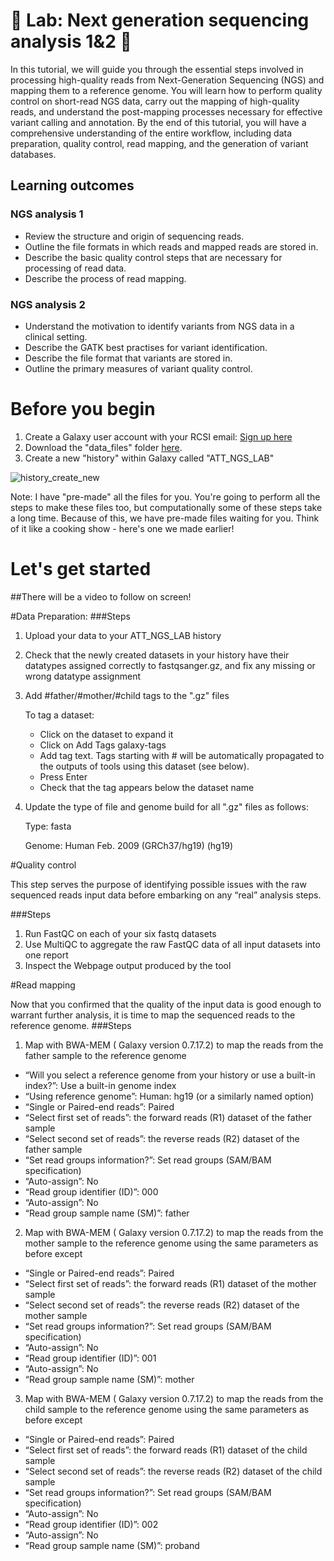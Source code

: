 # 🧬 Lab: Next generation sequencing analysis 1&2 🧬

In this tutorial, we will guide you through the essential steps involved in processing high-quality reads from Next-Generation Sequencing (NGS) and mapping them to a reference genome. You will learn how to perform quality control on short-read NGS data, carry out the mapping of high-quality reads, and understand the post-mapping processes necessary for effective variant calling and annotation. By the end of this tutorial, you will have a comprehensive understanding of the entire workflow, including data preparation, quality control, read mapping, and the generation of variant databases. 

## Learning outcomes
### NGS analysis 1
- Review the structure and origin of sequencing reads.
- Outline the file formats in which reads and mapped reads are stored in.
- Describe the basic quality control steps that are necessary for processing of read data.
- Describe the process of read mapping.
  
### NGS analysis 2
- Understand the motivation to identify variants from NGS data in a clinical setting.
- Describe the GATK best practises for variant identification.
- Describe the file format that variants are stored in.
- Outline the primary measures of variant quality control.

# Before you begin
1. Create a Galaxy user account with your RCSI email: [Sign up here](https://usegalaxy.org/login/start?redirect=None) 
2. Download the "data_files" folder [here](https://rcsicampus-my.sharepoint.com/:f:/g/personal/laurawhelan_rcsi_com/EkI2pyMKZNxOjeDJOtqnB9EB3L5pV0j_TEIivBL5suTB7A?e=x4cKab).
3. Create a new "history" within Galaxy called "ATT_NGS_LAB"

![history_create_new](https://github.com/user-attachments/assets/4d6c3652-22f2-4612-ad62-ae78b5c13c4b)

Note: I have "pre-made" all the files for you. You're going to perform all the steps to make these files too, but computationally some of these steps take a long time. Because of this, we have pre-made files waiting for you. Think of it like a cooking show - here's one we made earlier!

# Let's get started
##There will be a video to follow on screen!

#Data Preparation:
###Steps
1. Upload your data to your ATT_NGS_LAB history
   
2. Check that the newly created datasets in your history have their datatypes assigned correctly to fastqsanger.gz, and fix any missing or wrong datatype assignment

3. Add #father/#mother/#child tags to the ".gz" files 
   
   To tag a dataset:
      - Click on the dataset to expand it
      - Click on Add Tags galaxy-tags
      - Add tag text. Tags starting with # will be automatically propagated to the outputs of tools using this dataset (see below).
      - Press Enter
      - Check that the tag appears below the dataset name

4. Update the type of file and genome build for all ".gz" files as follows:
   
      Type: fasta
   
      Genome: Human Feb. 2009 (GRCh37/hg19) (hg19)

#Quality control

This step serves the purpose of identifying possible issues with the raw sequenced reads input data before embarking on any “real” analysis steps.

###Steps
1. Run  FastQC on each of your six fastq datasets
2. Use  MultiQC to aggregate the raw FastQC data of all input datasets into one report
3. Inspect the Webpage output produced by the tool

#Read mapping

Now that you confirmed that the quality of the input data is good enough to warrant further analysis, it is time to map the sequenced reads to the reference genome.
###Steps
1. Map with BWA-MEM ( Galaxy version 0.7.17.2) to map the reads from the father sample to the reference genome
   
- “Will you select a reference genome from your history or use a built-in index?”: Use a built-in genome index
- “Using reference genome”: Human: hg19 (or a similarly named option)
- “Single or Paired-end reads”: Paired
- “Select first set of reads”: the forward reads (R1) dataset of the father sample
- “Select second set of reads”: the reverse reads (R2) dataset of the father sample
- “Set read groups information?”: Set read groups (SAM/BAM specification)
- “Auto-assign”: No
- “Read group identifier (ID)”: 000
- “Auto-assign”: No
- “Read group sample name (SM)”: father

 2. Map with BWA-MEM ( Galaxy version 0.7.17.2) to map the reads from the mother sample to the reference genome using the same parameters as before except

- “Single or Paired-end reads”: Paired
- “Select first set of reads”: the forward reads (R1) dataset of the mother sample
- “Select second set of reads”: the reverse reads (R2) dataset of the mother sample
- “Set read groups information?”: Set read groups (SAM/BAM specification)
- “Auto-assign”: No
- “Read group identifier (ID)”: 001
- “Auto-assign”: No
- “Read group sample name (SM)”: mother

3. Map with BWA-MEM ( Galaxy version 0.7.17.2) to map the reads from the child sample to the reference genome using the same parameters as before except

- “Single or Paired-end reads”: Paired
- “Select first set of reads”: the forward reads (R1) dataset of the child sample
- “Select second set of reads”: the reverse reads (R2) dataset of the child sample
- “Set read groups information?”: Set read groups (SAM/BAM specification)
- “Auto-assign”: No
- “Read group identifier (ID)”: 002
- “Auto-assign”: No
- “Read group sample name (SM)”: proband
